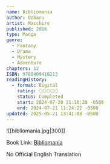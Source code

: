 ```yaml
---
name: Bibliomania
author: Oobaru
artist: Macchiro
published: 2016
type: Manga
genre:
  - Fantasy
  - Drama
  - Mystery
  - Adventure
chapters: 12
ISBN: 9788409418213
readingHistory:
  - format: Digital
    rating: 🌕🌕🌕🌕🌕
    status: Completed
    start: 2024-07-20 21:10:28 -0500
    end: 2024-07-21 11:24:22 -0500
updated: 2025-05-21 13:41:08 -0500
---
```


![[bibliomania.jpg|300]]

Book Link: [Bibliomania](https://anilist.co/manga/126135/Bibliomania)

No Official English Translation
